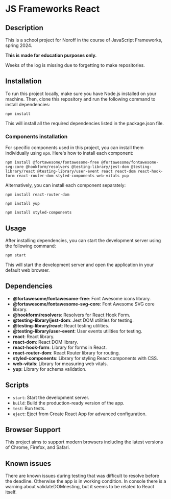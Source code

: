 # JS Frameworks React

## Description

This is a school project for Noroff in the course of JavaScript Frameworks, spring 2024.

**This is made for education purposes only.**

Weeks of the log is missing due to forgetting to make repositories.

## Installation

To run this project locally, make sure you have Node.js installed on your machine. Then, clone this repository and run the following command to install dependencies:

`npm install`

This will install all the required dependencies listed in the package.json file.

### Components installation

For specific components used in this project, you can install them individually using `npm`. Here's how to install each component:

```npm install @fortawesome/fontawesome-free @fortawesome/fontawesome-svg-core @hookform/resolvers @testing-library/jest-dom @testing-library/react @testing-library/user-event react react-dom react-hook-form react-router-dom styled-components web-vitals yup```

Alternatively, you can install each component separately:

`npm install react-router-dom`

`npm install yup`

`npm install styled-components`

## Usage

After installing dependencies, you can start the development server using the following command:

`npm start`

This will start the development server and open the application in your default web browser.

## Dependencies

- **@fortawesome/fontawesome-free**: Font Awesome icons library.
- **@fortawesome/fontawesome-svg-core**: Font Awesome SVG core library.
- **@hookform/resolvers**: Resolvers for React Hook Form.
- **@testing-library/jest-dom**: Jest DOM utilities for testing.
- **@testing-library/react**: React testing utilities.
- **@testing-library/user-event**: User events utilities for testing.
- **react**: React library.
- **react-dom**: React DOM library.
- **react-hook-form**: Library for forms in React.
- **react-router-dom**: React Router library for routing.
- **styled-components**: Library for styling React components with CSS.
- **web-vitals**: Library for measuring web vitals.
- **yup**: Library for schema validation.

## Scripts

- `start`: Start the development server.
- `build`: Build the production-ready version of the app.
- `test`: Run tests.
- `eject`: Eject from Create React App for advanced configuration.

## Browser Support

This project aims to support modern browsers including the latest versions of Chrome, Firefox, and Safari.

## Known issues

There are known issues during testing that was difficult to resolve before the deadline. Otherwise the app
is in working condition.
In console there is a warning about validateDOMnesting, but it seems to be related to React itself.

